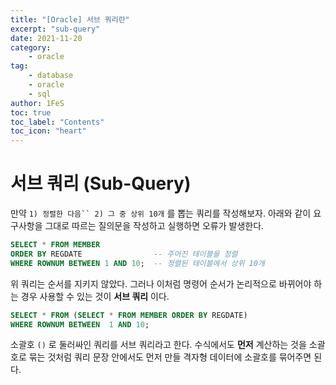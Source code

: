 ```yaml
---
title: "[Oracle] 서브 쿼리란"
excerpt: "sub-query"
date: 2021-11-20
category:
    - oracle
tag:
    - database
    - oracle
    - sql
author: 1FeS
toc: true
toc_label: "Contents"
toc_icon: "heart"
---
```


# 서브 쿼리 (Sub-Query)

만약 `1) 정렬한 다음`` 2) 그 중 상위 10개` 를 뽑는 쿼리를 작성해보자. 아래와 같이 요구사항을 그대로 따르는 질의문을 작성하고 실행하면 오류가 발생한다.

```sql
SELECT * FROM MEMBER
ORDER BY REGDATE                -- 주어진 테이블을 정렬
WHERE ROWNUM BETWEEN 1 AND 10;  -- 정렬된 테이블에서 상위 10개
```

위 쿼리는 순서를 지키지 않았다. 그러나 이처럼 명령어 순서가 논리적으로 바뀌어야 하는 경우 사용할 수 있는 것이 **서브 쿼리** 이다.

```sql
SELECT * FROM (SELECT * FROM MEMBER ORDER BY REGDATE)
WHERE ROWNUM BETWEEN  1 AND 10;
```

소괄호 `()` 로 둘러싸인 쿼리를 서브 쿼리라고 한다. 수식에서도 **먼저** 계산하는 것을 소괄호로 묶는 것처럼 쿼리 문장 안에서도 먼저 만들 격자형 데이터에 소괄호를 묶어주면 된다.


